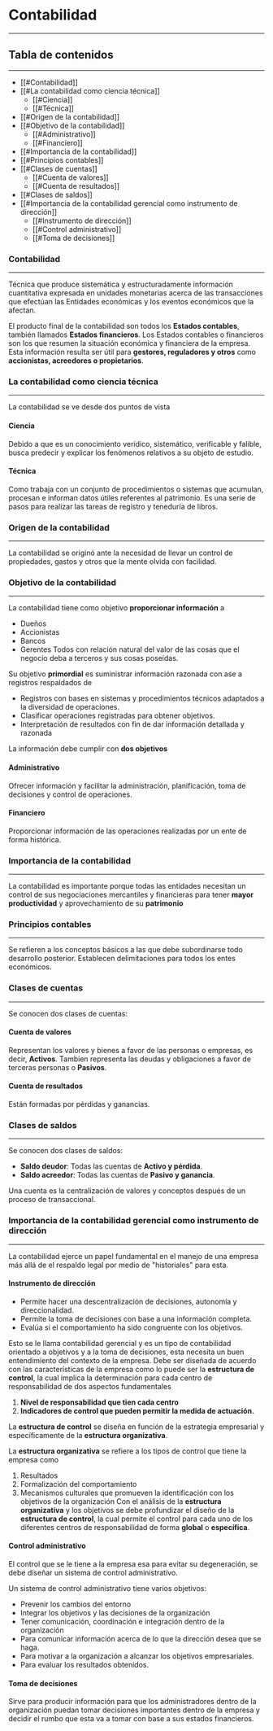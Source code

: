 # Contabilidad
---
## Tabla de contenidos
---
- [[#Contabilidad]]
- [[#La contabilidad como ciencia técnica]]
	- [[#Ciencia]]
	- [[#Técnica]]
- [[#Origen de la contabilidad]]
- [[#Objetivo de la contabilidad]]
	- [[#Administrativo]]
	- [[#Financiero]]
- [[#Importancia de la contabilidad]]
- [[#Principios contables]]
- [[#Clases de cuentas]]
	- [[#Cuenta de valores]]
	- [[#Cuenta de resultados]]
- [[#Clases de saldos]]
- [[#Importancia de la contabilidad gerencial como instrumento de dirección]]
	- [[#Instrumento de dirección]]
	- [[#Control administrativo]]
	- [[#Toma de decisiones]]

> <div style="page-break-after: always;"></div>

### Contabilidad
---
Técnica que produce sistemática y estructuradamente información cuantitativa expresada en unidades monetarias acerca de las transacciones que efectúan las Entidades económicas y los eventos económicos que la afectan.

El producto final de la contabilidad son todos los **Estados contables**, también llamados **Estados financieros**. Los Estados contables o financieros son los que resumen la situación económica y financiera de la empresa. Esta información resulta ser útil para **gestores, reguladores y otros** como **accionistas, acreedores o propietarios**.
### La contabilidad como ciencia técnica
---
La contabilidad se ve desde dos puntos de vista
#### Ciencia
Debido a que es un conocimiento verídico, sistemático, verificable y falible, busca predecir y explicar los fenómenos relativos a su objeto de estudio.
#### Técnica
Como trabaja con un conjunto de procedimientos o sistemas que acumulan, procesan e informan datos útiles referentes al patrimonio. Es una serie de pasos para realizar las tareas de registro y teneduría de libros.
### Origen de la contabilidad
---
La contabilidad se originó ante la necesidad de llevar un control de propiedades, gastos y otros que la mente olvida con facilidad.

> <div style="page-break-after: always;"></div>

### Objetivo de la contabilidad
---
La contabilidad tiene como objetivo **proporcionar información** a
- Dueños
- Accionistas
- Bancos
- Gerentes
Todos con relación natural del valor de las cosas que el negocio deba a terceros y sus cosas poseídas.

Su objetivo **primordial** es suministrar información razonada con ase a registros respaldados de
- Registros con bases en sistemas y procedimientos técnicos adaptados a la diversidad de operaciones.
- Clasificar operaciones registradas para obtener objetivos.
- Interpretación de resultados con fin de dar información detallada y razonada

La información debe cumplir con **dos objetivos**
#### Administrativo
Ofrecer información y facilitar la administración, planificación, toma de decisiones y control de operaciones.
#### Financiero
Proporcionar información de las operaciones realizadas por un ente de forma histórica.
### Importancia de la contabilidad
---
La contabilidad es importante porque todas las entidades necesitan un control de sus negociaciones mercantiles y financieras para tener **mayor productividad** y aprovechamiento de su **patrimonio**

> <div style="page-break-after: always;"></div>

### Principios contables
---
Se refieren a los conceptos básicos a las que debe subordinarse todo desarrollo posterior. Establecen delimitaciones para todos los entes económicos.
### Clases de cuentas
---
Se conocen dos clases de cuentas:
#### Cuenta de valores
Representan los valores y bienes a favor de las personas o empresas, es decir, **Activos**. Tambien representa las deudas y obligaciones a favor de terceras personas o **Pasivos**.
#### Cuenta de resultados
Están formadas por pérdidas y ganancias.
### Clases de saldos
---
Se conocen dos clases de saldos:
- **Saldo deudor**: Todas las cuentas de **Activo y pérdida**.
- **Saldo acreedor**: Todas las cuentas de **Pasivo y ganancia**.

Una cuenta es la centralización de valores y conceptos después de un proceso de transaccional.
### Importancia de la contabilidad gerencial como instrumento de dirección
---
La contabilidad ejerce un papel fundamental en el manejo de una empresa más allá de el respaldo legal por medio de "historiales" para esta.
#### Instrumento de dirección
- Permite hacer una descentralización de decisiones, autonomía y direccionalidad.
- Permite la toma de decisiones con base a una información completa.
- Evalúa si el comportamiento ha sido congruente con los objetivos.

Esto se le llama contabilidad gerencial y es un tipo de contabilidad orientado a objetivos y a la toma de decisiones, esta necesita un buen entendimiento del contexto de la empresa. Debe ser diseñada de acuerdo con las características de la empresa como lo puede ser la **estructura de control**, la cual implica la determinación para cada centro de responsabilidad de dos aspectos fundamentales
1. **Nivel de responsabilidad que tien cada centro**
2. **Indicadores de control que pueden permitir la medida de actuación.**

La **estructura de control** se diseña en función de la estrategia empresarial y específicamente de la **estructura organizativa**.

La **estructura organizativa** se refiere a los tipos de control que tiene la empresa como
1. Resultados
2. Formalización del comportamiento
3. Mecanismos culturales que promueven la identificación con los objetivos de la organización
Con el análisis de la **estructura organizativa** y los objetivos se debe profundizar el diseño de la **estructura de control**, la cual permite el control para cada uno de los diferentes centros de responsabilidad de forma **global** o **específica**.

#### Control administrativo
El control que se le tiene a la empresa esa para evitar su degeneración, se debe diseñar un sistema de control administrativo. 

Un sistema de control administrativo tiene varios objetivos:
- Prevenir los cambios del entorno
- Integrar los objetivos y las decisiones de la organización
- Tener comunicación, coordinación e integración dentro de la organización
- Para comunicar información acerca de lo que la dirección desea que se haga.
- Para motivar a la organización a alcanzar los objetivos empresariales.
- Para evaluar los resultados obtenidos.

#### Toma de decisiones
Sirve para producir información para que los administradores dentro de la organización puedan tomar decisiones importantes dentro de la empresa y decidir el rumbo que esta va a tomar con base a  sus estados financieros.